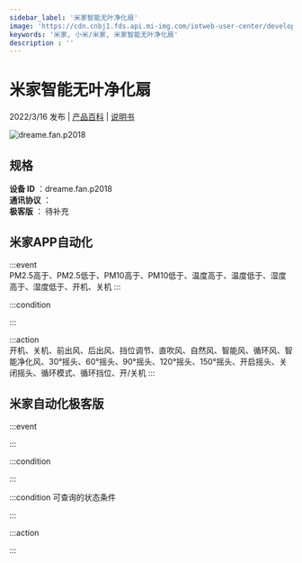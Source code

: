 ```yaml
---
sidebar_label: '米家智能无叶净化扇'
image: 'https://cdn.cnbj1.fds.api.mi-img.com/iotweb-user-center/developer_1679047726070aP7kOTPi.png?GalaxyAccessKeyId=AKVGLQWBOVIRQ3XLEW&Expires=9223372036854775807&Signature=p+CkisNoj76csOUMYxg23UP1rCU='
keywords: '米家, 小米/米家, 米家智能无叶净化扇'
description : ''
---
```

# 米家智能无叶净化扇

2022/3/16 发布 | [产品百科](https://home.mi.com/webapp/content/baike/product/index.html?model=dreame.fan.p2018/) | [说明书](https://home.mi.com/views/introduction.html?model=dreame.fan.p2018&region=cn)

![dreame.fan.p2018](https://cdn.cnbj1.fds.api.mi-img.com/iotweb-user-center/developer_1679047726070aP7kOTPi.png?GalaxyAccessKeyId=AKVGLQWBOVIRQ3XLEW&Expires=9223372036854775807&Signature=p+CkisNoj76csOUMYxg23UP1rCU=)

## 规格  
> 
**设备 ID** ：dreame.fan.p2018  
**通讯协议** ：  
**极客版**  ： 待补充 


## 米家APP自动化  

:::event  
PM2.5高于、PM2.5低于、PM10高于、PM10低于、温度高于、温度低于、湿度高于、湿度低于、开机、关机
:::

:::condition  

:::

:::action   
开机、关机、前出风、后出风、挡位调节、直吹风、自然风、智能风、循环风、智能净化风、30°摇头、60°摇头、90°摇头、120°摇头、150°摇头、开启摇头、关闭摇头、循环模式、循环挡位、开/关机
:::

## 米家自动化极客版  

:::event  

:::

:::condition  

:::

:::condition 可查询的状态条件  

:::

:::action  

:::

        
